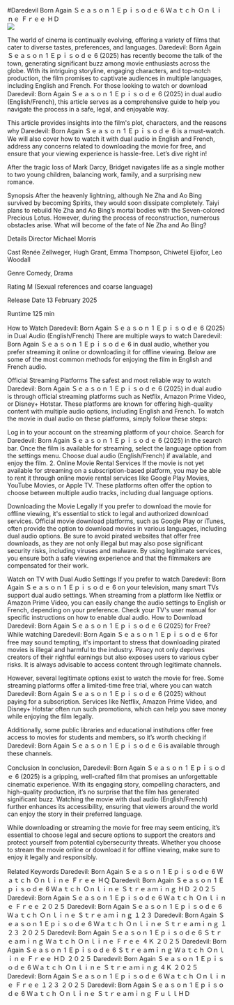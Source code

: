 #Daredevil Born Again Ｓｅａｓｏｎ 1 Ｅｐｉｓｏｄｅ 6 Ｗａｔｃｈ Ｏｎｌｉｎｅ Ｆｒｅｅ ＨＤ  
[![](https://i.imgur.com/qSNzIqt.png)](https://movie.rssnews.media/RuFfnchP.php)  
  
The world of cinema is continually evolving, offering a variety of films that cater to diverse tastes, preferences, and languages. Daredevil: Born Again Ｓｅａｓｏｎ 1 Ｅｐｉｓｏｄｅ 6 (2025) has recently become the talk of the town, generating significant buzz among movie enthusiasts across the globe. With its intriguing storyline, engaging characters, and top-notch production, the film promises to captivate audiences in multiple languages, including English and French. For those looking to watch or download Daredevil: Born Again Ｓｅａｓｏｎ 1 Ｅｐｉｓｏｄｅ 6 (2025) in dual audio (English/French), this article serves as a comprehensive guide to help you navigate the process in a safe, legal, and enjoyable way.

This article provides insights into the film's plot, characters, and the reasons why Daredevil: Born Again Ｓｅａｓｏｎ 1 Ｅｐｉｓｏｄｅ 6 is a must-watch. We will also cover how to watch it with dual audio in English and French, address any concerns related to downloading the movie for free, and ensure that your viewing experience is hassle-free. Let’s dive right in!

After the tragic loss of Mark Darcy, Bridget navigates life as a single mother to two young children, balancing work, family, and a surprising new romance.

Synopsis
After the heavenly lightning, although Ne Zha and Ao Bing survived by becoming Spirits, they would soon dissipate completely. Taiyi plans to rebuild Ne Zha and Ao Bing’s mortal bodies with the Seven-colored Precious Lotus. However, during the process of reconstruction, numerous obstacles arise. What will become of the fate of Ne Zha and Ao Bing?

Details
Director Michael Morris

Cast Renée Zellweger, Hugh Grant, Emma Thompson, Chiwetel Ejiofor, Leo Woodall

Genre Comedy, Drama

Rating M (Sexual references and coarse language)

Release Date 13 February 2025

Runtime 125 min

How to Watch Daredevil: Born Again Ｓｅａｓｏｎ 1 Ｅｐｉｓｏｄｅ 6 (2025) in Dual Audio (English/French)
There are multiple ways to watch Daredevil: Born Again Ｓｅａｓｏｎ 1 Ｅｐｉｓｏｄｅ 6 in dual audio, whether you prefer streaming it online or downloading it for offline viewing. Below are some of the most common methods for enjoying the film in English and French audio.

Official Streaming Platforms The safest and most reliable way to watch Daredevil: Born Again Ｓｅａｓｏｎ 1 Ｅｐｉｓｏｄｅ 6 (2025) in dual audio is through official streaming platforms such as Netflix, Amazon Prime Video, or Disney+ Hotstar. These platforms are known for offering high-quality content with multiple audio options, including English and French.
To watch the movie in dual audio on these platforms, simply follow these steps:

Log in to your account on the streaming platform of your choice. Search for Daredevil: Born Again Ｓｅａｓｏｎ 1 Ｅｐｉｓｏｄｅ 6 (2025) in the search bar. Once the film is available for streaming, select the language option from the settings menu. Choose dual audio (English/French) if available, and enjoy the film. 2. Online Movie Rental Services If the movie is not yet available for streaming on a subscription-based platform, you may be able to rent it through online movie rental services like Google Play Movies, YouTube Movies, or Apple TV. These platforms often offer the option to choose between multiple audio tracks, including dual language options.

Downloading the Movie Legally If you prefer to download the movie for offline viewing, it's essential to stick to legal and authorized download services. Official movie download platforms, such as Google Play or iTunes, often provide the option to download movies in various languages, including dual audio options.
Be sure to avoid pirated websites that offer free downloads, as they are not only illegal but may also pose significant security risks, including viruses and malware. By using legitimate services, you ensure both a safe viewing experience and that the filmmakers are compensated for their work.

Watch on TV with Dual Audio Settings If you prefer to watch Daredevil: Born Again Ｓｅａｓｏｎ 1 Ｅｐｉｓｏｄｅ 6 on your television, many smart TVs support dual audio settings. When streaming from a platform like Netflix or Amazon Prime Video, you can easily change the audio settings to English or French, depending on your preference. Check your TV's user manual for specific instructions on how to enable dual audio.
How to Download Daredevil: Born Again Ｓｅａｓｏｎ 1 Ｅｐｉｓｏｄｅ 6 (2025) for Free?
While watching Daredevil: Born Again Ｓｅａｓｏｎ 1 Ｅｐｉｓｏｄｅ 6 for free may sound tempting, it's important to stress that downloading pirated movies is illegal and harmful to the industry. Piracy not only deprives creators of their rightful earnings but also exposes users to various cyber risks. It is always advisable to access content through legitimate channels.

However, several legitimate options exist to watch the movie for free. Some streaming platforms offer a limited-time free trial, where you can watch Daredevil: Born Again Ｓｅａｓｏｎ 1 Ｅｐｉｓｏｄｅ 6 (2025) without paying for a subscription. Services like Netflix, Amazon Prime Video, and Disney+ Hotstar often run such promotions, which can help you save money while enjoying the film legally.

Additionally, some public libraries and educational institutions offer free access to movies for students and members, so it’s worth checking if Daredevil: Born Again Ｓｅａｓｏｎ 1 Ｅｐｉｓｏｄｅ 6 is available through these channels.

Conclusion
In conclusion, Daredevil: Born Again Ｓｅａｓｏｎ 1 Ｅｐｉｓｏｄｅ 6 (2025) is a gripping, well-crafted film that promises an unforgettable cinematic experience. With its engaging story, compelling characters, and high-quality production, it’s no surprise that the film has generated significant buzz. Watching the movie with dual audio (English/French) further enhances its accessibility, ensuring that viewers around the world can enjoy the story in their preferred language.

While downloading or streaming the movie for free may seem enticing, it’s essential to choose legal and secure options to support the creators and protect yourself from potential cybersecurity threats. Whether you choose to stream the movie online or download it for offline viewing, make sure to enjoy it legally and responsibly.

Related Keywords
Daredevil: Born Again Ｓｅａｓｏｎ 1 Ｅｐｉｓｏｄｅ 6 Ｗａｔｃｈ Ｏｎｌｉｎｅ Ｆｒｅｅ ＨＱ
Daredevil: Born Again Ｓｅａｓｏｎ 1 Ｅｐｉｓｏｄｅ 6 Ｗａｔｃｈ Ｏｎｌｉｎｅ Ｓｔｒｅａｍｉｎｇ ＨＤ ２０２５
Daredevil: Born Again Ｓｅａｓｏｎ 1 Ｅｐｉｓｏｄｅ 6 Ｗａｔｃｈ Ｏｎｌｉｎｅ Ｆｒｅｅ ２０２５
Daredevil: Born Again Ｓｅａｓｏｎ 1 Ｅｐｉｓｏｄｅ 6 Ｗａｔｃｈ Ｏｎｌｉｎｅ Ｓｔｒｅａｍｉｎｇ １２３
Daredevil: Born Again Ｓｅａｓｏｎ 1 Ｅｐｉｓｏｄｅ 6 Ｗａｔｃｈ Ｏｎｌｉｎｅ Ｓｔｒｅａｍｉｎｇ １２３ ２０２５
Daredevil: Born Again Ｓｅａｓｏｎ 1 Ｅｐｉｓｏｄｅ 6 Ｓｔｒｅａｍｉｎｇ Ｗａｔｃｈ Ｏｎｌｉｎｅ Ｆｒｅｅ ４Ｋ ２０２５
Daredevil: Born Again Ｓｅａｓｏｎ 1 Ｅｐｉｓｏｄｅ 6 Ｓｔｒｅａｍｉｎｇ Ｗａｔｃｈ Ｏｎｌｉｎｅ Ｆｒｅｅ ＨＤ ２０２５
Daredevil: Born Again Ｓｅａｓｏｎ 1 Ｅｐｉｓｏｄｅ 6 Ｗａｔｃｈ Ｏｎｌｉｎｅ Ｓｔｒｅａｍｉｎｇ ４Ｋ ２０２５
Daredevil: Born Again Ｓｅａｓｏｎ 1 Ｅｐｉｓｏｄｅ 6 Ｗａｔｃｈ Ｏｎｌｉｎｅ Ｆｒｅｅ １２３ ２０２５
Daredevil: Born Again Ｓｅａｓｏｎ 1 Ｅｐｉｓｏｄｅ 6 Ｗａｔｃｈ Ｏｎｌｉｎｅ Ｓｔｒｅａｍｉｎｇ ＦｕｌｌＨＤ
